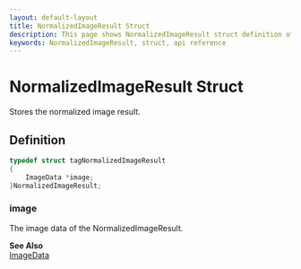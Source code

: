 ```yaml
---
layout: default-layout
title: NormalizedImageResult Struct
description: This page shows NormalizedImageResult struct definition of Dynamsoft Document Normalizer SDK C Edition.
keywords: NormalizedImageResult, struct, api reference
---
```


# NormalizedImageResult Struct

Stores the normalized image result.

## Definition

```c
typedef struct tagNormalizedImageResult
{
    ImageData *image;
}NormalizedImageResult;
```

### image

The image data of the NormalizedImageResult.

**See Also**  
[ImageData](image-data.md)
